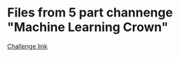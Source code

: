 # Files from 5 part channenge "Machine Learning Crown"

[Challenge link](https://dataworkshop.eu/challenge)
